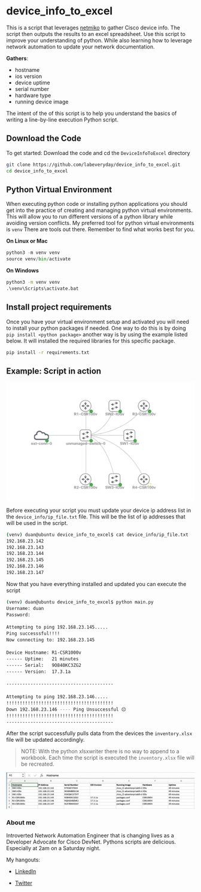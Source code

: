 # device_info_to_excel

This is a script that leverages [netmiko](https://github.com/ktbyers/netmiko) to gather Cisco device info. The script then outputs the results to an excel spreadsheet. Use this script to improve your understanding of python. While also learning how to leverage network automation to update your network documentation.

**Gathers**:

- hostname
- ios version
- device uptime
- serial number
- hardware type
- running device image

The intent of the of this script is to help you understand the basics of writing a line-by-line execution Python script.

## Download the Code

To get started: Download the code and cd the `DeviceInfoToExcel` directory

```bash
git clone https://github.com/labeveryday/device_info_to_excel.git
cd device_info_to_excel
```

## Python Virtual Environment

When executing python code or installing python applications you should get into the practice of creating and managing python virtual environments.
This will allow you to run different versions of a python library while avoiding version conflicts. My preferred tool for python virtual environments is `venv`
There are tools out there. Remember to find what works best for you.

**On Linux or Mac**

```python
python3 -m venv venv
source venv/bin/activate
```

**On Windows**

```cmd
python3 -m venv venv
.\venv\Scripts\activate.bat
```

## Install project requirements

Once you have your virtual environment setup and activated you will need to install your python packages if needed. One way to do this is by doing `pip install <python package>` another way is by using the
example listed below. It will installed the required libraries for this specific package.

```bash
pip install -r requirements.txt
```

## Example: Script in action

![Lab](https://github.com/labeveryday/Notes/blob/main/images/cml.png)

Before executing your script you must update your device ip address list in the `device_info/ip_file.txt` file. This will be the list of ip addresses that will be used in the script.

```bash
(venv) duan@ubuntu device_info_to_excel$ cat device_info/ip_file.txt 
192.168.23.142
192.168.23.143
192.168.23.144
192.168.23.145
192.168.23.146
192.168.23.147
```

Now that you have everything installed and updated you can execute the script

```bash
(venv) duan@ubuntu device_info_to_excel$ python main.py
Username: duan
Password: 

Attempting to ping 192.168.23.145.....
Ping successsful!!!!
Now connecting to: 192.168.23.145

Device Hostname: R1-CSR1000v
------ Uptime:   21 minutes
------ Serial:   9O840KC3ZG2
------ Version:  17.3.1a

----------------------------------------

Attempting to ping 192.168.23.146.....
!!!!!!!!!!!!!!!!!!!!!!!!!!!!!!!!!!!!!!!!
Down 192.168.23.146 ---- Ping Unsuccessful 😔
!!!!!!!!!!!!!!!!!!!!!!!!!!!!!!!!!!!!!!!!
----------------------------------------
```

After the script successfully pulls data from the devices the `inventory.xlsx` file will be updated accordingly.

> NOTE: With the python xlsxwriter there is no way to append to a workbook. Each time the script is executed the `inventory.xlsx` file will be recreated.

![excel](https://github.com/labeveryday/Notes/blob/main/images/device_excel.png)

### About me

Introverted Network Automation Engineer that is changing lives as a Developer Advocate for Cisco DevNet. Pythons scripts are delicious. Especially at 2am on a Saturday night.

My hangouts:

- [LinkedIn](https://www.linkedin.com/in/duanlightfoot/)

- [Twitter](https://twitter.com/labeveryday)
